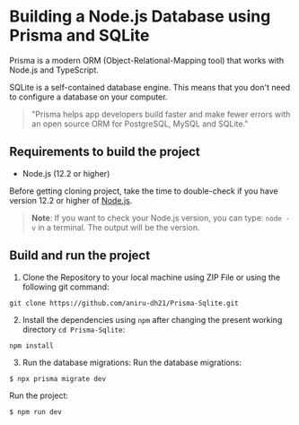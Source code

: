 # Building a Node.js Database using Prisma and SQLite

Prisma is a modern ORM (Object-Relational-Mapping tool) that works with Node.js and TypeScript.

SQLite is a self-contained database engine. This means that you don't need to configure a database on your computer.

> "Prisma helps app developers build faster and make fewer errors with an open source ORM for PostgreSQL, MySQL and SQLite."

## Requirements to build the project

- Node.js (12.2 or higher)

Before getting cloning project, take the time to double-check if you have version 12.2 or higher of <a href="https://nodejs.org/en/">Node.js</a>.

> **Note**: If you want to check your Node.js version, you can type: `node -v` in a terminal. The output will be the version.

## Build and run the project

1. Clone the Repository to your local machine using ZIP File or using the following git command:
```
git clone https://github.com/aniru-dh21/Prisma-Sqlite.git
```

2. Install the dependencies using `npm` after changing the present working directory `cd Prisma-Sqlite`:
```
npm install
```

3. Run the database migrations:
Run the database migrations:

```
$ npx prisma migrate dev
```

Run the project:

```
$ npm run dev
```
